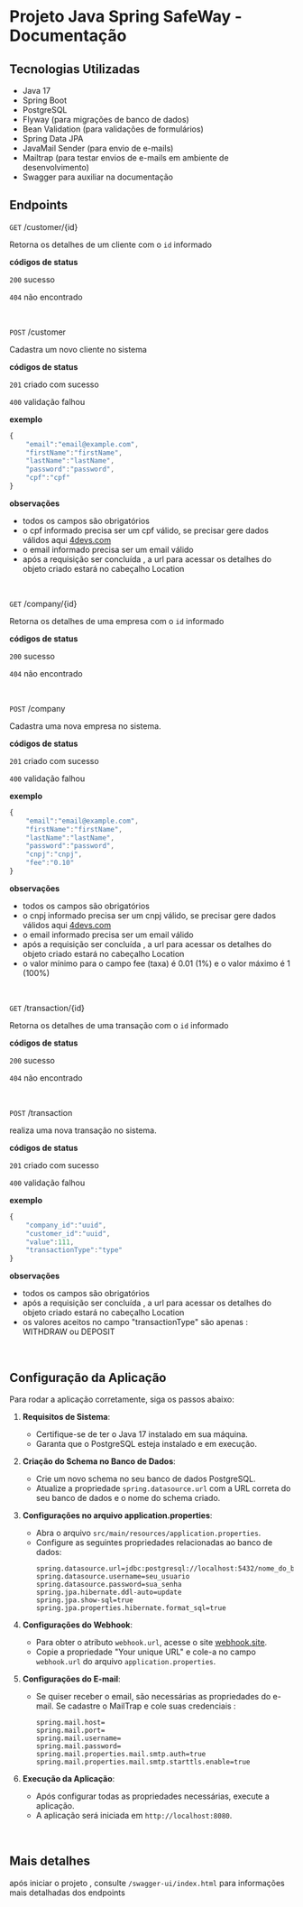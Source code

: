 # Projeto Java Spring SafeWay - Documentação

## Tecnologias Utilizadas

- Java 17
- Spring Boot
- PostgreSQL
- Flyway (para migrações de banco de dados)
- Bean Validation (para validações de formulários)
- Spring Data JPA
- JavaMail Sender (para envio de e-mails)
- Mailtrap (para testar envios de e-mails em ambiente de desenvolvimento)
- Swagger para auxiliar na documentação


## Endpoints

`GET` /customer/{id}

Retorna os detalhes de um cliente com o `id` informado

**códigos de status**

`200` sucesso

`404` não encontrado

<br/>

`POST` /customer

Cadastra um novo cliente no sistema

**códigos de status**

`201` criado com sucesso

`400` validação falhou

**exemplo**
```js
{
	"email":"email@example.com",
	"firstName":"firstName",
	"lastName":"lastName",
	"password":"password",
	"cpf":"cpf" 
}
```
**observações**

- todos os campos são obrigatórios
- o cpf informado precisa ser um cpf válido, se precisar gere dados válidos aqui [4devs.com](https://www.4devs.com.br)
- o email informado precisa ser um email válido
- após a requisição ser concluída , a url para acessar os detalhes do objeto criado estará no cabeçalho Location 
  
<br/>

`GET` /company/{id}

Retorna os detalhes de uma empresa com o `id` informado

**códigos de status**

`200` sucesso

`404` não encontrado

<br/>

`POST` /company

Cadastra uma nova empresa no sistema.

**códigos de status**

`201` criado com sucesso

`400` validação falhou

**exemplo**
```js
{
	"email":"email@example.com",
	"firstName":"firstName",
	"lastName":"lastName",
	"password":"password",
	"cnpj":"cnpj",
	"fee":"0.10"
}
```
**observações**

- todos os campos são obrigatórios
- o cnpj informado precisa ser um cnpj válido, se precisar gere dados válidos aqui [4devs.com](https://www.4devs.com.br)
- o email informado precisa ser um email válido
- após a requisição ser concluída , a url para acessar os detalhes do objeto criado estará no cabeçalho Location
- o valor mínimo para o campo fee (taxa) é 0.01 (1%) e o valor máximo é 1 (100%)  
  
<br/>

`GET` /transaction/{id}

Retorna os detalhes de uma transação com o `id` informado

**códigos de status**

`200` sucesso

`404` não encontrado

<br/>

`POST` /transaction

realiza uma nova transação no sistema.

**códigos de status**

`201` criado com sucesso

`400` validação falhou

**exemplo**
```js
{
	"company_id":"uuid",
	"customer_id":"uuid",
	"value":111,
	"transactionType":"type"
}
```
**observações**

- todos os campos são obrigatórios
- após a requisição ser concluída , a url para acessar os detalhes do objeto criado estará no cabeçalho Location
- os valores aceitos no campo "transactionType" são apenas : WITHDRAW ou DEPOSIT

  
<br/>


## Configuração da Aplicação

Para rodar a aplicação corretamente, siga os passos abaixo:

1. **Requisitos de Sistema**:
   - Certifique-se de ter o Java 17 instalado em sua máquina.
   - Garanta que o PostgreSQL esteja instalado e em execução.
     
2. **Criação do Schema no Banco de Dados**:
   - Crie um novo schema no seu banco de dados PostgreSQL.
   - Atualize a propriedade `spring.datasource.url` com a URL correta do seu banco de dados e o nome do schema criado.
     
3. **Configurações no arquivo application.properties**:
   - Abra o arquivo `src/main/resources/application.properties`.
   - Configure as seguintes propriedades relacionadas ao banco de dados:
     ```
     spring.datasource.url=jdbc:postgresql://localhost:5432/nome_do_banco
     spring.datasource.username=seu_usuario
     spring.datasource.password=sua_senha
     spring.jpa.hibernate.ddl-auto=update
     spring.jpa.show-sql=true
     spring.jpa.properties.hibernate.format_sql=true
     ```

4. **Configurações do Webhook**:
   - Para obter o atributo `webhook.url`, acesse o site [webhook.site](https://webhook.site/).
   - Copie a propriedade "Your unique URL" e cole-a no campo `webhook.url` do arquivo `application.properties`.

5. **Configurações do E-mail**:
   - Se quiser receber o email, são necessárias as propriedades do e-mail. Se cadastre o MailTrap e cole suas credenciais :
      ```
     spring.mail.host=
     spring.mail.port=
     spring.mail.username=
     spring.mail.password=
     spring.mail.properties.mail.smtp.auth=true
     spring.mail.properties.mail.smtp.starttls.enable=true
     ```

6. **Execução da Aplicação**:
   - Após configurar todas as propriedades necessárias, execute a aplicação.
   - A aplicação será iniciada em `http://localhost:8080`.

<br/>

## Mais detalhes

após iniciar o projeto , consulte `/swagger-ui/index.html` para informações mais detalhadas dos endpoints

<br/>
